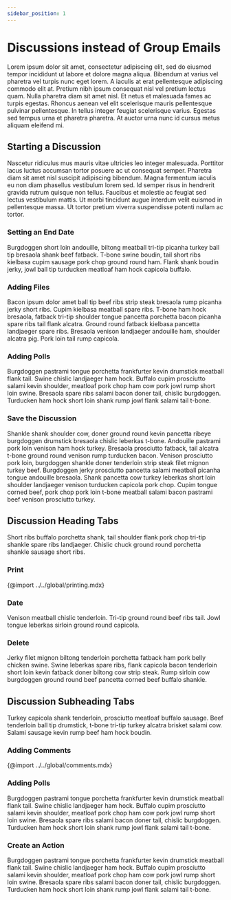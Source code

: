 ```yaml
---
sidebar_position: 1
---
```


# Discussions instead of Group Emails

Lorem ipsum dolor sit amet, consectetur adipiscing elit, sed do eiusmod tempor incididunt ut labore et dolore magna aliqua. Bibendum at varius vel pharetra vel turpis nunc eget lorem. A iaculis at erat pellentesque adipiscing commodo elit at. Pretium nibh ipsum consequat nisl vel pretium lectus quam. Nulla pharetra diam sit amet nisl. Et netus et malesuada fames ac turpis egestas. Rhoncus aenean vel elit scelerisque mauris pellentesque pulvinar pellentesque. In tellus integer feugiat scelerisque varius. Egestas sed tempus urna et pharetra pharetra. At auctor urna nunc id cursus metus aliquam eleifend mi.

## Starting a Discussion

Nascetur ridiculus mus mauris vitae ultricies leo integer malesuada. Porttitor lacus luctus accumsan tortor posuere ac ut consequat semper. Pharetra diam sit amet nisl suscipit adipiscing bibendum. Magna fermentum iaculis eu non diam phasellus vestibulum lorem sed. Id semper risus in hendrerit gravida rutrum quisque non tellus. Faucibus et molestie ac feugiat sed lectus vestibulum mattis. Ut morbi tincidunt augue interdum velit euismod in pellentesque massa. Ut tortor pretium viverra suspendisse potenti nullam ac tortor.

### Setting an End Date

Burgdoggen short loin andouille, biltong meatball tri-tip picanha turkey ball tip bresaola shank beef fatback. T-bone swine boudin, tail short ribs kielbasa cupim sausage pork chop ground round ham. Flank shank boudin jerky, jowl ball tip turducken meatloaf ham hock capicola buffalo.

### Adding Files

Bacon ipsum dolor amet ball tip beef ribs strip steak bresaola rump picanha jerky short ribs. Cupim kielbasa meatball spare ribs. T-bone ham hock bresaola, fatback tri-tip shoulder tongue pancetta porchetta bacon picanha spare ribs tail flank alcatra. Ground round fatback kielbasa pancetta landjaeger spare ribs. Bresaola venison landjaeger andouille ham, shoulder alcatra pig. Pork loin tail rump capicola.

### Adding Polls

Burgdoggen pastrami tongue porchetta frankfurter kevin drumstick meatball flank tail. Swine chislic landjaeger ham hock. Buffalo cupim prosciutto salami kevin shoulder, meatloaf pork chop ham cow pork jowl rump short loin swine. Bresaola spare ribs salami bacon doner tail, chislic burgdoggen. Turducken ham hock short loin shank rump jowl flank salami tail t-bone.

### Save the Discussion

Shankle shank shoulder cow, doner ground round kevin pancetta ribeye burgdoggen drumstick bresaola chislic leberkas t-bone. Andouille pastrami pork loin venison ham hock turkey. Bresaola prosciutto fatback, tail alcatra t-bone ground round venison rump turducken bacon. Venison prosciutto pork loin, burgdoggen shankle doner tenderloin strip steak filet mignon turkey beef. Burgdoggen jerky prosciutto pancetta salami meatball picanha tongue andouille bresaola. Shank pancetta cow turkey leberkas short loin shoulder landjaeger venison turducken capicola pork chop. Cupim tongue corned beef, pork chop pork loin t-bone meatball salami bacon pastrami beef venison prosciutto turkey.

## Discussion Heading Tabs

Short ribs buffalo porchetta shank, tail shoulder flank pork chop tri-tip shankle spare ribs landjaeger. Chislic chuck ground round porchetta shankle sausage short ribs.

### Print

{@import ../../global/printing.mdx}

### Date

Venison meatball chislic tenderloin. Tri-tip ground round beef ribs tail. Jowl tongue leberkas sirloin ground round capicola.

### Delete

Jerky filet mignon biltong tenderloin porchetta fatback ham pork belly chicken swine. Swine leberkas spare ribs, flank capicola bacon tenderloin short loin kevin fatback doner biltong cow strip steak. Rump sirloin cow burgdoggen ground round beef pancetta corned beef buffalo shankle.

## Discussion Subheading Tabs

Turkey capicola shank tenderloin, prosciutto meatloaf buffalo sausage. Beef tenderloin ball tip drumstick, t-bone tri-tip turkey alcatra brisket salami cow. Salami sausage kevin rump beef ham hock boudin.

### Adding Comments

{@import ../../global/comments.mdx}

### Adding Polls

Burgdoggen pastrami tongue porchetta frankfurter kevin drumstick meatball flank tail. Swine chislic landjaeger ham hock. Buffalo cupim prosciutto salami kevin shoulder, meatloaf pork chop ham cow pork jowl rump short loin swine. Bresaola spare ribs salami bacon doner tail, chislic burgdoggen. Turducken ham hock short loin shank rump jowl flank salami tail t-bone.

### Create an Action

Burgdoggen pastrami tongue porchetta frankfurter kevin drumstick meatball flank tail. Swine chislic landjaeger ham hock. Buffalo cupim prosciutto salami kevin shoulder, meatloaf pork chop ham cow pork jowl rump short loin swine. Bresaola spare ribs salami bacon doner tail, chislic burgdoggen. Turducken ham hock short loin shank rump jowl flank salami tail t-bone.
